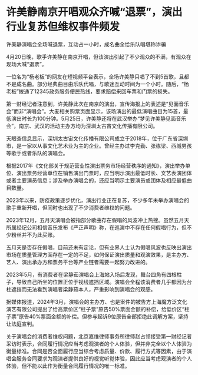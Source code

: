 # 许美静南京开唱观众齐喊“退票”，演出行业复苏但维权事件频发

许美静演唱会全场喊退票，互动占一小时，成名曲全给乐队唱堪称诈骗

4月20日晚，歌手许美静在南京开唱，但该演出引起了不少观众的不满，有观众在现场大喊“退票”。

一位名为“杨老板”的网友在短视频平台表示，全场许美静只唱了不到5首歌，且都不是成名曲。部分经典曲目由乐队代唱，与歌迷互动时间为一个小时。随后，“杨老板”拨通了12345政务服务便民热线，要求赔偿来回车票和门票的损失。

第一财经记者注意到，许美静此次在南京的演出，宣传海报上的表述是“见面音乐会”而非“演唱会”。大麦相关购票页面显示，该场演出的最低演唱曲目为15首，最低演出时长为100分钟。5月25日，许美静还将在武汉举办“梦见许美静见面音乐会”，南京、武汉的活动主办方均为深圳太古宙文化传播有限公司。

天眼查信息显示，深圳太古宙文化传播有限公司成立于2018年，位于广东省深圳市，是一家以从事文化艺术业为主的企业。曾经主办过李克勤、张栋梁、西城男孩等歌手或者乐队的演唱会。

根据2017年《文化部关于规范营业性演出票务市场经营秩序的通知》，演出举办单位、演出票务经营单位在销售演出门票时，应当明示演出最低时长、文艺表演团体或者主要演员信息；涉及举办演唱会的，还应当明示主要演员或团体及相应最低曲目数量。

2023年以来，防疫政策逐步优化，演出行业正在复苏，不少多年未举办演唱会的歌手重新开唱，但同时也出现了不少消费者维权的问题。

2023年12月，五月天演唱会被指部分歌曲存在假唱的风波冲上热搜。虽然五月天所属经纪公司相信音乐发布《严正声明》称，在巡演中不存在任何假唱行为，但不少粉丝并不为此买账。

五月天是否存在假唱，目前还未有定论，但有业界人士认为假唱风波也反映出演出市场在质量管理方面存在一定的不足，如何保证演出质量和观演效果，是主办方、艺人、演出承办方和票务平台等产业链者需要一起努力改进的。

2023年5月，有消费者在梁静茹演唱会上海站入场后发现，舞台四角有四根柱子，导致自己所坐的位置正位于视线遮挡区域。演唱会全程该消费者几乎都因为台柱遮挡而无法看到演唱者梁静茹本人，严重影响到演唱会的观感。

据媒体报道，2024年3月，演唱会的主办方、也是案件的被告方上海魔方泛文化演艺有限公司提出了给高票价区“柱子票”原告50%票面金额的补偿，给低价区“柱子票”原告40%票面金额的补偿。但参与起诉9位原告全部拒绝此调解方案，坚持让法庭宣判。

关于演唱会的消费者维权问题，北京嘉维律师事务所律师赵占领接受第一财经记者采访时表示，合同履行情况应当考虑观演者的个人体验，但并非完全以个人体验为衡量标准。合同是否全面履行应当综合考虑质量、价款、履行方式等因素，由于演唱会服务合同要求为观演者提供良好的视觉听觉体验，因此应当考虑观演者的个人体验，但不能以此作为衡量合同履行情况的唯一标准。

